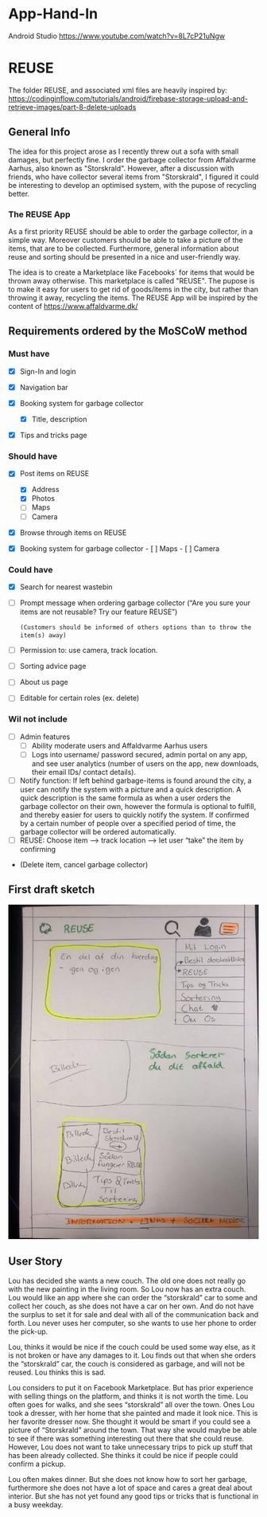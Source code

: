 # App-Hand-In
Android Studio
https://www.youtube.com/watch?v=8L7cP21uNgw

# REUSE
The folder REUSE, and associated xml files are heavily inspired by: https://codinginflow.com/tutorials/android/firebase-storage-upload-and-retrieve-images/part-8-delete-uploads

## General Info

The idea for this project arose as I recently threw out a sofa with small damages, but perfectly fine. 
I order the garbage collector from Affaldvarme Aarhus, also known as  "Storskrald". 
However, after a discussion with friends, who have collector several items from "Storskrald", I figured it could be interesting to develop an optimised system, with the pupose of recycling better.

### The REUSE App
As a first priority REUSE should be able to order the garbage collector, in a simple way. Moreover customers should be able to take a picture of the items, that are to be collected. Furthermore, general information about reuse and sorting should be presented in a nice and user-friendly way. 

The idea is to create a Marketplace like Facebooks´ for items that would be thrown away otherwise. This marketplace is called "REUSE". The pupose is to make it easy for users to get rid of goods/items in the city, but rather than throwing it away, recycling the items.
The REUSE App will be inspired by the content of https://www.affaldvarme.dk/

## Requirements ordered by the MoSCoW method

### Must have
- [x] Sign-In and login
- [x] Navigation bar
- [x] Booking system for garbage collector
  - [x] Title, description
- [x] Tips and tricks page



### Should have
- [x] Post items on REUSE
     - [x] Address
     - [x] Photos
     - [ ] Maps
     - [ ] Camera
- [x] Browse through items on REUSE  
- [x] Booking system for garbage collector
      - [ ] Maps
      - [ ] Camera 


### Could have
- [x] Search for nearest wastebin
- [ ] Prompt message when ordering garbage collector (“Are you sure your items are not reusable? Try our feature REUSE”)

      (Customers should be informed of others options than to throw the item(s) away) 

- [ ] Permission to: use camera, track location.
- [ ] Sorting advice page
- [ ] About us page
- [ ] Editable for certain roles (ex. delete)
  


### Wil not include
- [ ] Admin features
    - [ ] Ability moderate users and Affaldvarme Aarhus users
    - [ ] Logs into username/ password secured, admin portal on any app, and see user analytics (number of users on the app, new downloads, their email IDs/ contact details).
    
- [ ] Notify function: 
  If left behind garbage-items is found around the city, a user can notify the system with a picture and a quick description.
  A quick description is the same formula as when a user orders the garbage collector on their own, however the formula is optional to fulfill, and thereby easier for users 	  to quickly notify the system.
  If confirmed by a certain number of people over a specified period of time, the garbage collector will be ordered automatically. 
 - [ ] REUSE: Choose item --> track location --> let user “take” the item by confirming 
  - (Delete item, cancel garbage collector)
 

## First draft sketch

![alt text](https://github.com/Camilla-Moller/App-Hand-In/blob/master/app/src/158432612_3587778344665668_989699080335319988_n.jpg)


## User Story
Lou has decided she wants a new couch. The old one does not really go with the new painting in the living room. So Lou now has an extra couch. Lou would like an app where she can order the “storskrald” car to some and collect her couch, as she does not have a car on her own. And do not have the surplus to set it for sale and deal with all of the communication back and forth. Lou never uses her computer, so she wants to use her phone to order the pick-up. 

Lou, thinks it would be nice if the couch could be used some way else, as it is not broken or have any damages to it. Lou finds out that when she orders the “storskrald” car, the couch is considered as garbage, and will not be reused. Lou thinks this is sad.

Lou considers to put it on Facebook Marketplace. But has prior experience with selling things on the platform, and thinks it is not worth the time.
Lou often goes for walks, and she sees “storskrald” all over the town. Ones Lou took a dresser, with her home that she painted and made it look nice. This is her favorite dresser now. She thought it would be smart if you could see a picture of “Storskrald” around the town. That way she would maybe be able to see if there was something interesting out there that she could reuse. However, Lou does not want to take unnecessary trips to pick up stuff that has been already collected. She thinks it could be nice if people could confirm a pickup. 

Lou often makes dinner. But she does not know how to sort her garbage, furthermore she does not have a lot of space and cares a great deal about interior. But she has not yet found any good tips or tricks that is functional in a busy weekday. 

